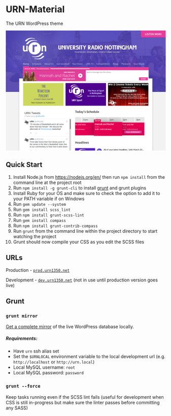# URN-Material
The URN WordPress theme

![Theme preview](/screenshot.png?raw=true "Theme design")

## Quick Start
1. Install Node.js from https://nodejs.org/en/ then run <code>npm install</code> from the command line at the project root
2. Run <code>npm install -g grunt-cli</code> to install [grunt](https://github.com/gruntjs/grunt) and grunt plugins
3. Install Ruby for your OS and make sure to check the option to add it to your PATH variable if on Windows
4. Run <code>gem update --system</code>
5. Run <code>gem install scss_lint</code>
6. Run <code>npm install grunt-scss-lint</code>
7. Run <code>gem install compass</code>
8. Run <code>npm install grunt-contrib-compass</code>
9. Run <code>grunt</code> from the command line within the project directory to start watching the project
10. Grunt should now compile your CSS as you edit the SCSS files

## URLs
Production - [`prod.urn1350.net`](http://prod.urn1350.net)

Development - [`dev.urn1350.net`](http://dev.urn1350.net) (not in use until production version goes live)

## Grunt
### `grunt mirror`
[Get a complete mirror](https://github.com/URN/URN-Material/blob/94177fc0245dcfbde6c5d6365ef6b42ff3dca9e1/Gruntfile.js#L34-L37) of the live WordPress database locally.

##### Requirements:
- Have `urn` ssh alias set
- Set the `$URNLOCAL` environment variable to the local development url (e.g. `http://localhost` or `http://urn.local`)
- Local MySQL username: `root`
- Local MySQL password: `password`

### `grunt --force`
Keep tasks running even if the SCSS lint fails (useful for development when CSS is still in-progress but make sure the linter passes before committing any SASS)
